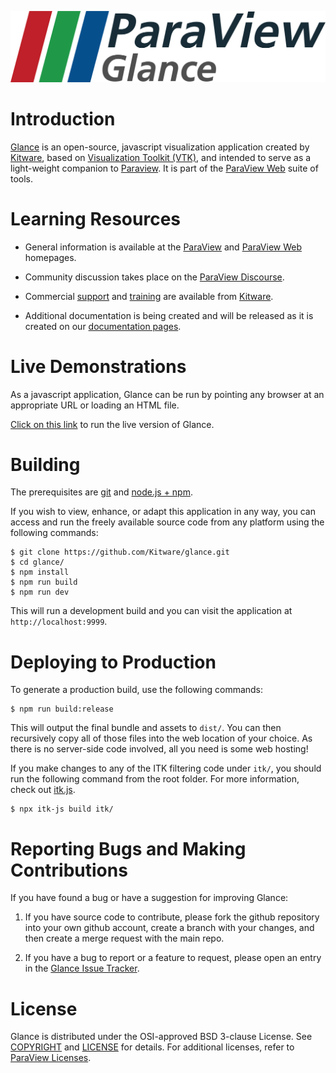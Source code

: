 ![Glance](documentation/content/ParaViewGlance_Logo.png)

Introduction
============
[Glance][] is an open-source, javascript visualization application created by [Kitware][], based on [Visualization Toolkit (VTK)][VTK], and intended to serve as a light-weight companion to [Paraview][].  It is part of
the [ParaView Web][] suite of tools.

[Glance]: https://kitware.github.io/glance/
[ParaView Web]: http://www.paraview.org/web
[ParaView]: http://www.paraview.org
[VTK]: http://www.vtk.org
[Kitware]: http://www.kitware.com

Learning Resources
==================

* General information is available at the [ParaView][] and [ParaView Web][] homepages.

* Community discussion takes place on the [ParaView Discourse][].

* Commercial [support][Kitware Support] and [training][Kitware Training] are available from [Kitware][].

* Additional documentation is being created and will be released as it is created on our [documentation pages][Glance GitHub.io].

[ParaView Discourse]: https://discourse.paraview.org/
[Kitware Support]: http://www.kitware.com/products/support.html
[Kitware Training]: http://www.kitware.com/products/protraining.php
[Glance GitHub.io]: https://kitware.github.io/glance/


Live Demonstrations
===================

As a javascript application, Glance can be run by pointing any browser at an appropriate URL or loading an HTML file.

[Click on this link][app] to run the live version of Glance.

[app]: https://kitware.github.io/glance/app


Building
========

The prerequisites are [git][] and [node.js + npm][].

If you wish to view, enhance, or adapt this application in any way, you can access and run the freely available source code from any platform using the following commands:


```
$ git clone https://github.com/Kitware/glance.git
$ cd glance/
$ npm install
$ npm run build
$ npm run dev
```

This will run a development build and you can visit the application at `http://localhost:9999`.

[git]: https://git-scm.com
[node.js + npm]: https://nodejs.org/en

Deploying to Production
=======================

To generate a production build, use the following commands:

```
$ npm run build:release
```

This will output the final bundle and assets to `dist/`.
You can then recursively copy all of those files into the web location of your choice.
As there is no server-side code involved, all you need is some web hosting!

If you make changes to any of the ITK filtering code under `itk/`, you should run the following
command from the root folder. For more information, check out [itk.js].

```
$ npx itk-js build itk/
```

[itk.js]: https://insightsoftwareconsortium.github.io/itk-js/examples/hello_world_node.html


Reporting Bugs and Making Contributions
=======================================

If you have found a bug or have a suggestion for improving Glance:

1. If you have source code to contribute, please fork the github repository into your own github account, create a branch with your changes, and then create a merge request with the main repo.

2. If you have a bug to report or a feature to request, please open an entry in the [Glance Issue Tracker][].

[Glance Issue Tracker]: https://github.com/kitware/glance/issues


License
=======

Glance is distributed under the OSI-approved BSD 3-clause License.  See [COPYRIGHT][] and [LICENSE][] for details. For additional licenses, refer to [ParaView Licenses][].

[COPYRIGHT]: COPYRIGHT
[LICENSE]: LICENSE
[ParaView Licenses]: http://www.paraview.org/paraview-license/
